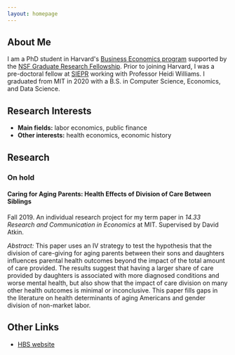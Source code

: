 ```yaml
---
layout: homepage
---
```


## About Me

I am a PhD student in Harvard's [Business Economics program](https://www.hbs.edu/doctoral/phd-programs/business-economics/Pages/default.aspx) supported by the [NSF Graduate Research Fellowship](https://www.nsfgrfp.org/). Prior to joining Harvard, I was a pre-doctoral fellow at [SIEPR](https://siepr.stanford.edu/programs/predoctoral-research-fellowship-opportunities) working with Professor Heidi Williams. I graduated from MIT in 2020 with a B.S. in Computer Science, Economics, and Data Science.

## Research Interests

- **Main fields:** labor economics, public finance
- **Other interests:** health economics, economic history

## Research

### On hold

#### Caring for Aging Parents: Health Effects of Division of Care Between Siblings

Fall 2019. An individual research project for my term paper in _14.33 Research and Communication in Economics_ at MIT. Supervised by David Atkin.


_Abstract:_ This paper uses an IV strategy to test the hypothesis that the division of care-giving for aging parents between their sons and daughters influences parental health outcomes beyond the impact of the total amount of care provided. The results suggest that having a larger share of care provided by daughters is associated with more diagnosed conditions and worse mental health, but also show that the impact of care division on many other health outcomes is minimal or inconclusive. This paper fills gaps in the
literature on health determinants of aging Americans and gender division of non-market labor.

## Other Links

- [HBS website](https://www.hbs.edu/faculty/Pages/profile.aspx?facId=1376206)

